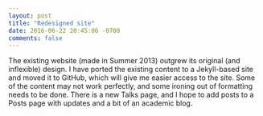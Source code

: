 ```yaml
---
layout: post
title: "Redesigned site"
date: 2016-06-22 20:45:06 -0700
comments: false
---
```


The existing website (made in Summer 2013) outgrew its original (and inflexible) design. I have ported the existing content to a Jekyll-based site and moved it to GitHub, which will give me easier access to the site. Some of the content may not work perfectly, and some ironing out of formatting needs to be done. There is a new Talks page, and I hope to add posts to a Posts page with updates and a bit of an academic blog.
